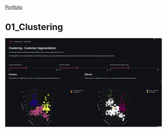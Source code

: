 [Portfolio](https://github.com/Kapil3003/Kapil3003/edit/main/README.md)

# 01_Clustering
 
![WebApp](Image_1.PNG)
